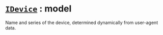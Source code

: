 # [`IDevice`](/api/main/get-device.md) : model

Name and series of the device, determined dynamically from user-agent data. 
